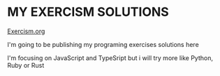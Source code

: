 # MY EXERCISM SOLUTIONS

[Exercism.org](https://exercism.org/)

I'm going to be publishing my programing exercises solutions here

I'm focusing on JavaScript and TypeSript but i will try more like Python, Ruby or Rust


 
 
